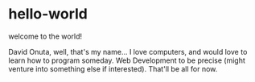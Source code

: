 # hello-world
welcome to the world!

David Onuta, well, that's my name...
I love computers,
and would love to learn how to program someday.
Web Development to be precise
(might venture into something else if interested).
That'll be all for now.
